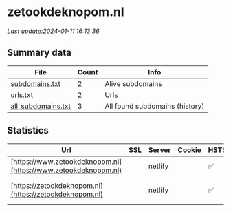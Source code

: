 # zetookdeknopom.nl
*Last update:2024-01-11 16:13:36*
## Summary data
| File       | Count | Info |
|------------|-------|------|
|[subdomains.txt](/data/zetookdeknopom/subdomains.txt)|2|Alive subdomains|
|[urls.txt](/data/zetookdeknopom/urls.txt)|2|Urls|
|[all_subdomains.txt](/data/zetookdeknopom/all_subdomains.txt)|3|All found subdomains (history)|
## Statistics
| Url | SSL | Server | Cookie | HSTS | CSP | XFO | XXP | RP | Tech |
|------------|-------|------|------|------|------|------|------|------|------|
|[https://www.zetookdeknopom.nl](https://www.zetookdeknopom.nl)| |netlify| |:white_check_mark: |:warning: |:white_check_mark: |:white_check_mark: |:white_check_mark: |HSTS Netlify|
|[https://zetookdeknopom.nl](https://zetookdeknopom.nl)| |netlify| |:white_check_mark: |:warning: |:white_check_mark: |:white_check_mark: |:white_check_mark: |HSTS Netlify Next.js...|